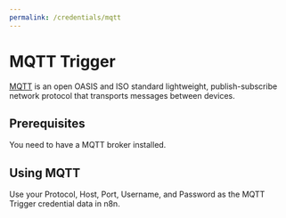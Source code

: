 ```yaml
---
permalink: /credentials/mqtt
---
```


# MQTT Trigger

[MQTT](https://mqtt.org) is an open OASIS and ISO standard lightweight, publish-subscribe network protocol that transports messages between devices.

## Prerequisites

You need to have a MQTT broker installed.

## Using MQTT

Use your Protocol, Host, Port, Username, and Password as the MQTT Trigger credential data in n8n.
